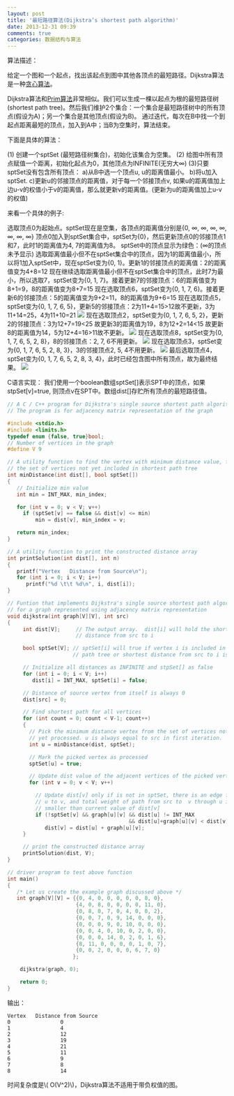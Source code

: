 ```yaml
---
layout: post
title: '最短路径算法(Dijkstra’s shortest path algorithm)'
date: 2013-12-31 09:39
comments: true
categories: 数据结构与算法
---
```

算法描述：

给定一个图和一个起点，找出该起点到图中其他各顶点的最短路径。Dijkstra算法是一种[贪心算法](http://en.wikipedia.org/wiki/Greedy_algorithm)。

Dijkstra算法和[Prim算法](http://en.wikipedia.org/wiki/Prim%27s_algorithm)非常相似。我们可以生成一棵以起点为根的最短路径树(shortest path tree)。然后我们维护2个集合：一个集合是最短路径树中的所有顶点(假设为A)；另一个集合是其他顶点(假设为B)。
通过迭代，每次在B中找一个到起点距离最短的顶点，加入到A中；当B为空集时，算法结束。

下面是具体的算法：

(1) 创建一个sptSet (最短路径树集合)，初始化该集合为空集。
(2) 给图中所有顶点赋值一个距离，初始化起点为0，其他顶点为INFINITE(无穷大&#8734;)
(3)只要sptSet没有包含所有顶点：
a)从B中选一个顶点u, u的距离值最小。
b)将u加入sptSet.
c)更新u的邻接顶点的距离值，对于每一个邻接顶点v, 如果u的距离值加上边u-v的权值小于v的距离值，那么就更新v的距离值。(更新为u的距离值加上u-v的权值)

来看一个具体的例子:

选取顶点0为起始点。sptSet现在是空集，各顶点的距离值分别是{0, &#8734;, &#8734;, &#8734;, &#8734;, &#8734;, &#8734;, &#8734;}
顶点0加入到sptSet集合中，sptSet为{0}，然后更新顶点0的邻接顶点1和7，此时1的距离值为4, 7的距离值为8。
sptSet中的顶点显示为绿色：(&#8734;的顶点未予显示)
选取距离值最小但不在sptSet集合中的顶点，因为1的距离值最小，所以将1加入sptSet中，现在sptSet变为{0, 1}。更新1的邻接顶点的距离值：2的距离值变为4+8=12
 现在继续选取距离值最小但不在sptSet集合中的顶点，此时7为最小，所以选取7，sptSet变为{0, 1, 7}。接着更新7的邻接顶点：6的距离值变为8+1=9，8的距离值变为8+7=15
现在选取顶点6，sptSet变为{0, 1, 7, 6}。接着更新6的邻接顶点：5的距离值变为9+2=11，8的距离值为9+6=15
现在选取顶点5，sptSet变为{0, 1, 7, 6, 5}，更新5的邻接顶点：2为11+4=15>12故不更新，3为11+14=25，4为11+10=21
![](http://ww3.sinaimg.cn/large/90b90757gw1ec50hbzue9j20hl08k74j.jpg)
现在选取顶点2，sptSet变为{0, 1, 7, 6, 5, 2}，更新2的邻接顶点：3为12+7=19\<25 故更新3的距离值为19，8为12+2=14\<15 故更新8的距离值为14，5为12+4=16>11故不更新。
![](https://ww1.sinaimg.cn/large/90b90757gw1ec50rnhr0vj20hl08kglv.jpg)
现在选取顶点8，sptSet变为{0, 1, 7, 6, 5, 2, 8}，8的邻接顶点：2, 7, 6不用更新。
![](https://ww1.sinaimg.cn/large/90b90757gw1ec50wqfo85j20hl08kmxf.jpg)
现在选取顶点3，sptSet变为{0, 1, 7, 6, 5, 2, 8, 3}，3的邻接顶点2, 5, 4不用更新。
![](http://ww3.sinaimg.cn/large/90b90757gw1ec511amgwbj20hl08kq37.jpg)
最后选取顶点4，sptSet变为{0, 1, 7, 6, 5, 2, 8, 3, 4}，此时已经包含图中所有顶点，故为最终结果。
![](https://ww1.sinaimg.cn/large/90b90757gw1ec511vb6c5j20hl08kq37.jpg)

C语言实现：
我们使用一个boolean数组sptSet[]表示SPT中的顶点，如果stpSet[v]=true, 则顶点v在SPT中。数组dist[]存贮所有顶点的最短路径值。

```c
// A C / C++ program for Dijkstra's single source shortest path algorithm.
// The program is for adjacency matrix representation of the graph

#include <stdio.h>
#include <limits.h>
typedef enum {false, true}bool;
// Number of vertices in the graph
#define V 9

// A utility function to find the vertex with minimum distance value, from
// the set of vertices not yet included in shortest path tree
int minDistance(int dist[], bool sptSet[])
{
   // Initialize min value
   int min = INT_MAX, min_index;

   for (int v = 0; v < V; v++)
     if (sptSet[v] == false && dist[v] <= min)
         min = dist[v], min_index = v;

   return min_index;
}

// A utility function to print the constructed distance array
int printSolution(int dist[], int n)
{
   printf("Vertex   Distance from Source\n");
   for (int i = 0; i < V; i++)
      printf("%d \t\t %d\n", i, dist[i]);
}

// Funtion that implements Dijkstra's single source shortest path algorithm
// for a graph represented using adjacency matrix representation
void dijkstra(int graph[V][V], int src)
{
     int dist[V];     // The output array.  dist[i] will hold the shortest
                      // distance from src to i

     bool sptSet[V]; // sptSet[i] will true if vertex i is included in shortest
                     // path tree or shortest distance from src to i is finalized

     // Initialize all distances as INFINITE and stpSet[] as false
     for (int i = 0; i < V; i++)
        dist[i] = INT_MAX, sptSet[i] = false;

     // Distance of source vertex from itself is always 0
     dist[src] = 0;

     // Find shortest path for all vertices
     for (int count = 0; count < V-1; count++)
     {
       // Pick the minimum distance vertex from the set of vertices not
       // yet processed. u is always equal to src in first iteration.
       int u = minDistance(dist, sptSet);

       // Mark the picked vertex as processed
       sptSet[u] = true;

       // Update dist value of the adjacent vertices of the picked vertex.
       for (int v = 0; v < V; v++)

         // Update dist[v] only if is not in sptSet, there is an edge from
         // u to v, and total weight of path from src to  v through u is
         // smaller than current value of dist[v]
         if (!sptSet[v] && graph[u][v] && dist[u] != INT_MAX
                                       && dist[u]+graph[u][v] < dist[v])
            dist[v] = dist[u] + graph[u][v];
     }

     // print the constructed distance array
     printSolution(dist, V);
}

// driver program to test above function
int main()
{
   /* Let us create the example graph discussed above */
   int graph[V][V] = {{0, 4, 0, 0, 0, 0, 0, 8, 0},
                      {4, 0, 8, 0, 0, 0, 0, 11, 0},
                      {0, 8, 0, 7, 0, 4, 0, 0, 2},
                      {0, 0, 7, 0, 9, 14, 0, 0, 0},
                      {0, 0, 0, 9, 0, 10, 0, 0, 0},
                      {0, 0, 4, 0, 10, 0, 2, 0, 0},
                      {0, 0, 0, 14, 0, 2, 0, 1, 6},
                      {8, 11, 0, 0, 0, 0, 1, 0, 7},
                      {0, 0, 2, 0, 0, 0, 6, 7, 0}
                     };

    dijkstra(graph, 0);

    return 0;
}
```

输出：

```
Vertex   Distance from Source
0                0
1                4
2                12
3                19
4                21
5                11
6                9
7                8
8                14
```


时间复杂度是\\( O(V^2)\\)，Dijkstra算法不适用于带负权值的图。